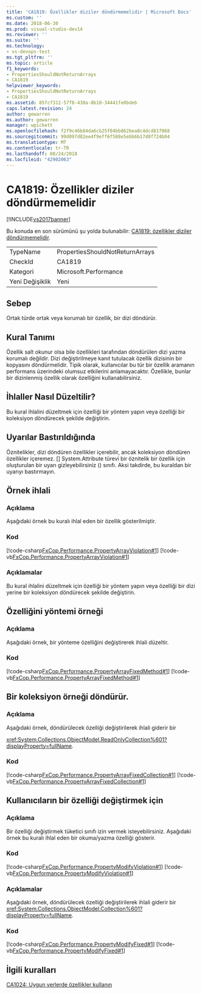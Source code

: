 ```yaml
---
title: 'CA1819: Özellikler diziler döndürmemelidir | Microsoft Docs'
ms.custom: ''
ms.date: 2018-06-30
ms.prod: visual-studio-dev14
ms.reviewer: ''
ms.suite: ''
ms.technology:
- vs-devops-test
ms.tgt_pltfrm: ''
ms.topic: article
f1_keywords:
- PropertiesShouldNotReturnArrays
- CA1819
helpviewer_keywords:
- PropertiesShouldNotReturnArrays
- CA1819
ms.assetid: 85fcf312-57f8-438a-8b10-34441fe0bdeb
caps.latest.revision: 24
author: gewarren
ms.author: gewarren
manager: wpickett
ms.openlocfilehash: f2f9c46b84da6cb25f04bb862bea8c4dcd81f968
ms.sourcegitcommit: 99d097d82ee4f9eff6f588e5ebb6b17d8f724b04
ms.translationtype: MT
ms.contentlocale: tr-TR
ms.lasthandoff: 08/24/2018
ms.locfileid: "42902063"
---
```

# <a name="ca1819-properties-should-not-return-arrays"></a>CA1819: Özellikler diziler döndürmemelidir
[!INCLUDE[vs2017banner](../includes/vs2017banner.md)]

Bu konuda en son sürümünü şu yolda bulunabilir: [CA1819: özellikler diziler döndürmemelidir](https://docs.microsoft.com/visualstudio/code-quality/ca1819-properties-should-not-return-arrays).

|||
|-|-|
|TypeName|PropertiesShouldNotReturnArrays|
|CheckId|CA1819|
|Kategori|Microsoft.Performance|
|Yeni Değişiklik|Yeni|

## <a name="cause"></a>Sebep
 Ortak türde ortak veya korumalı bir özellik, bir dizi döndürür.

## <a name="rule-description"></a>Kural Tanımı
 Özellik salt okunur olsa bile özellikleri tarafından döndürülen dizi yazma korumalı değildir. Dizi değiştirilmeye kanıt tutulacak özellik dizisinin bir kopyasını döndürmelidir. Tipik olarak, kullanıcılar bu tür bir özellik aramanın performans üzerindeki olumsuz etkilerini anlamayacaktır. Özellikle, bunlar bir dizinlenmiş özellik olarak özelliğini kullanabilirsiniz.

## <a name="how-to-fix-violations"></a>İhlaller Nasıl Düzeltilir?
 Bu kural ihlalini düzeltmek için özelliği bir yöntem yapın veya özelliği bir koleksiyon döndürecek şekilde değiştirin.

## <a name="when-to-suppress-warnings"></a>Uyarılar Bastırıldığında
 Öznitelikler, dizi döndüren özellikler içerebilir, ancak koleksiyon döndüren özellikler içeremez. [] System.Attribute türevi bir öznitelik bir özellik için oluşturulan bir uyarı gizleyebilirsiniz (<!-- TODO: review code entity reference <xref:assetId:///System.Attribute?qualifyHint=False&amp;autoUpgrade=True>  -->) sınıfı. Aksi takdirde, bu kuraldan bir uyarıyı bastırmayın.

## <a name="example-violation"></a>Örnek ihlali

### <a name="description"></a>Açıklama
 Aşağıdaki örnek bu kuralı ihlal eden bir özellik gösterilmiştir.

### <a name="code"></a>Kod
 [!code-csharp[FxCop.Performance.PropertyArrayViolation#1](../snippets/csharp/VS_Snippets_CodeAnalysis/FxCop.Performance.PropertyArrayViolation/cs/FxCop.Performance.PropertyArrayViolation.cs#1)]
 [!code-vb[FxCop.Performance.PropertyArrayViolation#1](../snippets/visualbasic/VS_Snippets_CodeAnalysis/FxCop.Performance.PropertyArrayViolation/vb/FxCop.Performance.PropertyArrayViolation.vb#1)]

### <a name="comments"></a>Açıklamalar
 Bu kural ihlalini düzeltmek için özelliği bir yöntem yapın veya özelliği bir dizi yerine bir koleksiyon döndürecek şekilde değiştirin.

## <a name="change-the-property-to-a-method-example"></a>Özelliğini yöntemi örneği

### <a name="description"></a>Açıklama
 Aşağıdaki örnek, bir yönteme özelliğini değiştirerek ihlali düzeltir.

### <a name="code"></a>Kod
 [!code-csharp[FxCop.Performance.PropertyArrayFixedMethod#1](../snippets/csharp/VS_Snippets_CodeAnalysis/FxCop.Performance.PropertyArrayFixedMethod/cs/FxCop.Performance.PropertyArrayFixedMethod.cs#1)]
 [!code-vb[FxCop.Performance.PropertyArrayFixedMethod#1](../snippets/visualbasic/VS_Snippets_CodeAnalysis/FxCop.Performance.PropertyArrayFixedMethod/vb/FxCop.Performance.PropertyArrayFixedMethod.vb#1)]

## <a name="return-a-collection-example"></a>Bir koleksiyon örneği döndürür.

### <a name="description"></a>Açıklama
 Aşağıdaki örnek, döndürülecek özelliği değiştirilerek ihlali giderir bir

 <xref:System.Collections.ObjectModel.ReadOnlyCollection%601?displayProperty=fullName>.

### <a name="code"></a>Kod
 [!code-csharp[FxCop.Performance.PropertyArrayFixedCollection#1](../snippets/csharp/VS_Snippets_CodeAnalysis/FxCop.Performance.PropertyArrayFixedCollection/cs/FxCop.Performance.PropertyArrayFixedCollection.cs#1)]
 [!code-vb[FxCop.Performance.PropertyArrayFixedCollection#1](../snippets/visualbasic/VS_Snippets_CodeAnalysis/FxCop.Performance.PropertyArrayFixedCollection/vb/FxCop.Performance.PropertyArrayFixedCollection.vb#1)]

## <a name="allowing-users-to-modify-a-property"></a>Kullanıcıların bir özelliği değiştirmek için

### <a name="description"></a>Açıklama
 Bir özelliği değiştirmek tüketici sınıfı izin vermek isteyebilirsiniz. Aşağıdaki örnek bu kuralı ihlal eden bir okuma/yazma özelliği gösterir.

### <a name="code"></a>Kod
 [!code-csharp[FxCop.Performance.PropertyModifyViolation#1](../snippets/csharp/VS_Snippets_CodeAnalysis/FxCop.Performance.PropertyModifyViolation/cs/FxCop.Performance.PropertyModifyViolation.cs#1)]
 [!code-vb[FxCop.Performance.PropertyModifyViolation#1](../snippets/visualbasic/VS_Snippets_CodeAnalysis/FxCop.Performance.PropertyModifyViolation/vb/FxCop.Performance.PropertyModifyViolation.vb#1)]

### <a name="comments"></a>Açıklamalar
 Aşağıdaki örnek, döndürülecek özelliği değiştirilerek ihlali giderir bir <xref:System.Collections.ObjectModel.Collection%601?displayProperty=fullName>.

### <a name="code"></a>Kod
 [!code-csharp[FxCop.Performance.PropertyModifyFixed#1](../snippets/csharp/VS_Snippets_CodeAnalysis/FxCop.Performance.PropertyModifyFixed/cs/FxCop.Performance.PropertyModifyFixed.cs#1)]
 [!code-vb[FxCop.Performance.PropertyModifyFixed#1](../snippets/visualbasic/VS_Snippets_CodeAnalysis/FxCop.Performance.PropertyModifyFixed/vb/FxCop.Performance.PropertyModifyFixed.vb#1)]

## <a name="related-rules"></a>İlgili kuralları
 [CA1024: Uygun yerlerde özellikler kullanın](../code-quality/ca1024-use-properties-where-appropriate.md)



